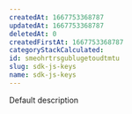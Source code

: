 ```yaml
---
createdAt: 1667753368787
updatedAt: 1667753368787
deletedAt: 0
createdFirstAt: 1667753368787
categoryStackCalculated: 
id: smeohrtrsgublugetoudtmtu
slug: sdk-js-keys
name: sdk-js-keys
---
```


Default description